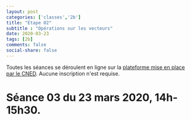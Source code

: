 ```yaml
---
layout: post 
categories: ['classes','2b']
title: "Étape 02"
subtitle : "Opérations sur les vecteurs"
date: 2020-03-23
tags: [2b]
comments: false
social-share: false
---
```

Toutes les séances se déroulent en ligne sur la [plateforme mise en place par le CNED](https://eu.bbcollab.com/guest/440d3eb8417a4beca73b2be705cbd574). Aucune inscription n'est requise.

# Séance 03 du 23 mars 2020, 14h-15h30.



